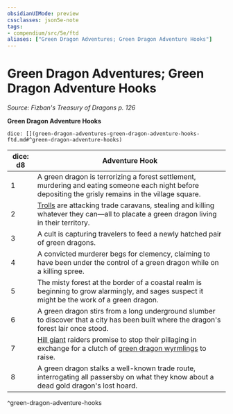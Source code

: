 ```yaml
---
obsidianUIMode: preview
cssclasses: json5e-note
tags:
- compendium/src/5e/ftd
aliases: ["Green Dragon Adventures; Green Dragon Adventure Hooks"]
---
```

# Green Dragon Adventures; Green Dragon Adventure Hooks
*Source: Fizban's Treasury of Dragons p. 126* 

**Green Dragon Adventure Hooks**

`dice: [](green-dragon-adventures-green-dragon-adventure-hooks-ftd.md#^green-dragon-adventure-hooks)`

| dice: d8 | Adventure Hook |
|----------|----------------|
| 1 | A green dragon is terrorizing a forest settlement, murdering and eating someone each night before depositing the grisly remains in the village square. |
| 2 | [Trolls](Mechanics/bestiary/giant/troll.md) are attacking trade caravans, stealing and killing whatever they can—all to placate a green dragon living in their territory. |
| 3 | A cult is capturing travelers to feed a newly hatched pair of green dragons. |
| 4 | A convicted murderer begs for clemency, claiming to have been under the control of a green dragon while on a killing spree. |
| 5 | The misty forest at the border of a coastal realm is beginning to grow alarmingly, and sages suspect it might be the work of a green dragon. |
| 6 | A green dragon stirs from a long underground slumber to discover that a city has been built where the dragon's forest lair once stood. |
| 7 | [Hill giant](Mechanics/bestiary/giant/hill-giant.md) raiders promise to stop their pillaging in exchange for a clutch of [green dragon wyrmlings](Mechanics/bestiary/dragon/green-dragon-wyrmling.md) to raise. |
| 8 | A green dragon stalks a well-known trade route, interrogating all passersby on what they know about a dead gold dragon's lost hoard. |
^green-dragon-adventure-hooks